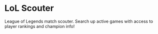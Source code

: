 # LoL Scouter

League of Legends match scouter. Search up active games with access to player rankings and champion info!

